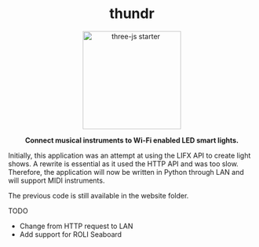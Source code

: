 <h1 align="center">thundr</h1>

<p align="center"><img width="200" alt="three-js starter" src="http://thundr.io/static/media/logo.0d522fd0.svg"></p>

<p align="center"><b>Connect musical instruments to Wi-Fi enabled LED smart lights.</b></p>

Initially, this application was an attempt at using the LIFX API to create light shows. A rewrite is essential as it used the HTTP API and was too slow. Therefore, the application will now be written in Python through LAN and will support MIDI instruments.

The previous code is still available in the website folder.

TODO

-   Change from HTTP request to LAN
-   Add support for ROLI Seaboard

